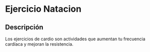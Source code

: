 # Ejercicio Natacion

## Descripción
Los ejercicios de cardio son actividades que aumentan tu frecuencia cardíaca y mejoran la resistencia.
